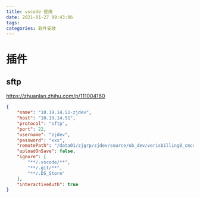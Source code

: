 ```yaml
---
title: vscode 使用
date: 2021-01-27 09:43:06
tags:
categories: 软件安装
---
```




# 插件

## sftp 



https://zhuanlan.zhihu.com/p/111004160



```json
{
    "name": "10.19.14.51-zjdev",
    "host": "10.19.14.51",
    "protocol": "sftp",
    "port": 22,
    "username": "zjdev",
    "password": "xxx",
    "remotePath": "/data01/zjgrp/zjdev/source/ob_dev/verisbilling8_cmcc_zj/rating_billing/mdb/ratinfo",
    "uploadOnSave": false,
    "ignore": [
        "**/.vscode/**",
        "**/.git/**",
        "**/.DS_Store"
    ],
    "interactiveAuth": true
}

```

